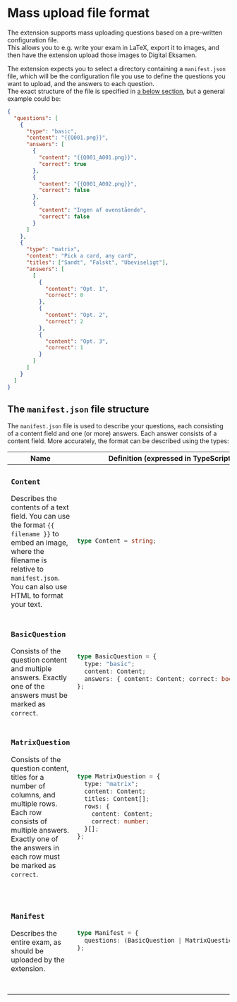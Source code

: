 # Mass upload file format

The extension supports mass uploading questions based on a pre-written configuration file.  
This allows you to e.g. write your exam in LaTeX, export it to images, and then have the extension upload those images to Digital Eksamen.

The extension expects you to select a directory containing a `manifest.json` file, which will be the configuration file you use to define the questions you want to upload, and the answers to each question.  
The exact structure of the file is specified in [a below section](#the-manifestjson-file-structure), but a general example could be:

```json
{
  "questions": [
    {
      "type": "basic",
      "content": "{{Q001.png}}",
      "answers": [
        {
          "content": "{{Q001_A001.png}}",
          "correct": true
        },
        {
          "content": "{{Q001_A002.png}}",
          "correct": false
        },
        {
          "content": "Ingen af ovenstående",
          "correct": false
        }
      ]
    },
    {
      "type": "matrix",
      "content": "Pick a card, any card",
      "titles": ["Sandt", "Falskt", "Ubeviseligt"],
      "answers": [
        [
          {
            "content": "Opt. 1",
            "correct": 0
          },
          {
            "content": "Opt. 2",
            "correct": 2
          },
          {
            "content": "Opt. 3",
            "correct": 1
          }
        ]
      ]
    }
  ]
}
```

## The `manifest.json` file structure

The `manifest.json` file is used to describe your questions, each consisting of a content field and one (or more) answers. Each answer consists of a content field. More accurately, the format can be described using the types:

<table>
<thead>
<tr>
<th>Name</th>
<th>Definition (expressed in TypeScript)</th>
<th>Example</th>
</tr>
</thead>
<tbody>
<tr><td>

### `Content`

Describes the contents of a text field.
You can use the format `{{ filename }}` to embed an image, where the filename is relative to `manifest.json`.  
You can also use HTML to format your text.

</td>
<td>

```typescript
type Content = string;
```

</td><td>

```json
"Pick the solution to the following equation: {{Q001.png}}"
```

</td></tr>
<tr><td>

### `BasicQuestion`

Consists of the question content and multiple answers. Exactly one of the answers must be marked as `correct`.

</td><td>

```typescript
type BasicQuestion = {
  type: "basic";
  content: Content;
  answers: { content: Content; correct: boolean }[];
};
```

</td><td>

```json
{
  "type": "basic",
  "content": "Pick the solution to the following equation: {{Q001.png}}",
  "answers": [
    { "content": "{{Q001-A001.png}}", "correct": true },
    { "content": "{{Q001-A002.png}}", "correct": false },
    { "content": "{{Q001-A003.png}}", "correct": false }
  ]
}
```

</td></tr>
<tr><td>

### `MatrixQuestion`

Consists of the question content, titles for a number of columns, and multiple rows. Each row consists of multiple answers.  
Exactly one of the answers in each row must be marked as `correct`.

</td><td>

```typescript
type MatrixQuestion = {
  type: "matrix";
  content: Content;
  titles: Content[];
  rows: {
    content: Content;
    correct: number;
  }[];
};
```

</td><td>

```json
{
  "type": "matrix",
  "content": "Pick the lowest value in each row",
  "titles": ["Sandt", "Falskt", "Ubeviseligt"],
  "answers": [
    { "content": "{{Q002-001.png}}", "correct": 0 },
    { "content": "{{Q002-002.png}}", "correct": 2 },
    { "content": "{{Q002-003.png}}", "correct": 1 }
  ]
}
```

</td></tr>
<tr><td>

### `Manifest`

Describes the entire exam, as should be uploaded by the extension.

</td><td>

```typescript
type Manifest = {
  questions: (BasicQuestion | MatrixQuestion)[];
};
```

</td><td>

```json
{
  "questions": [
    {
      "type": "basic"
      // ..., rest of the first question
    },
    {
      "type": "matrix"
      // ..., rest of the second question
    }
  ]
}
```

</td></tr>
</tbody>
</table>
